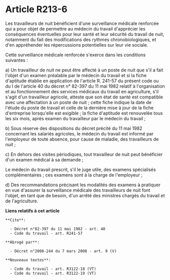 # Article R213-6

Les travailleurs de nuit bénéficient d'une surveillance médicale renforcée qui a pour objet de permettre au médecin du
travail d'apprécier les conséquences éventuelles pour leur santé et leur sécurité du travail de nuit, notamment du fait des
modifications des rythmes chronobiologiques, et d'en appréhender les répercussions potentielles sur leur vie sociale.

Cette surveillance médicale renforcée s'exerce dans les conditions suivantes :

a) Un travailleur de nuit ne peut être affecté à un poste de nuit que s'il a fait l'objet d'un examen préalable par le
médecin du travail et si la fiche d'aptitude établie en application de l'article R. 241-57 du présent code ou du I de
l'article 40 du décret n° 82-397 du 11 mai 1982 relatif à l'organisation et au fonctionnement des services médicaux du
travail en agriculture, s'il s'agit d'un travailleur agricole, atteste que son état de santé est compatible avec une
affectation à un poste de nuit ; cette fiche indique la date de l'étude du poste de travail et celle de la dernière mise à
jour de la fiche d'entreprise lorsqu'elle est exigible ; la fiche d'aptitude est renouvelée tous les six mois, après examen
du travailleur par le médecin du travail ;

b) Sous réserve des dispositions du décret précité du 11 mai 1982 concernant les salariés agricoles, le médecin du travail
est informé par l'employeur de toute absence, pour cause de maladie, des travailleurs de nuit ;

c) En dehors des visites périodiques, tout travailleur de nuit peut bénéficier d'un examen médical à sa demande ;

Le médecin du travail prescrit, s'il le juge utile, des examens spécialisés complémentaires ; ces examens sont à la charge de
l'employeur ;

d) Des recommandations précisant les modalités des examens à pratiquer en vue d'assurer la surveillance médicale des
travailleurs de nuit font l'objet, en tant que de besoin, d'un arrêté des ministres chargés du travail et de l'agriculture.

**Liens relatifs à cet article**

	**Cite**:

	  - Décret n°82-397 du 11 mai 1982 - art. 40
	  - Code du travail - art. R241-57

	**Abrogé par**:

	  - Décret n°2008-244 du 7 mars 2008 - art. 9 (V)

	**Nouveaux textes**:

	  - Code du travail - art. R3122-18 (VT)
	  - Code du travail - art. R3122-19 (VT)
